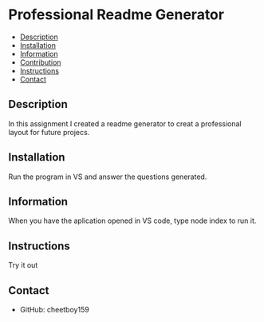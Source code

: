 
# **Professional Readme Generator**

* [Description](description)
* [Installation](installation)
* [Information](information)
* [Contribution](contribution)
* [Instructions](instructions)
* [Contact](contact)

## Description
In this assignment I created a readme generator to creat a professional layout for future projecs. 
## Installation
Run the program in VS and answer the questions generated.
## Information
When you have the aplication opened in VS code, type node index to run it.
## Instructions
Try it out

## Contact
* GitHub: cheetboy159
